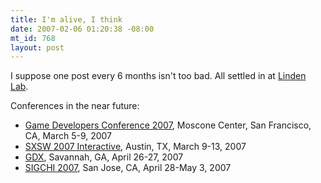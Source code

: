 ```yaml
--- 
title: I'm alive, I think
date: 2007-02-06 01:20:38 -08:00
mt_id: 768
layout: post
---
```

I suppose one post every 6 months isn't too bad. All settled in at [Linden Lab][1].

Conferences in the near future:

  * [Game Developers Conference 2007][2], Moscone Center, San Francisco, CA, March 5-9, 2007
  * [SXSW 2007 Interactive][3], Austin, TX, March 9-13, 2007
  * [GDX][4], Savannah, GA, April 26-27, 2007
  * [SIGCHI 2007][5], San Jose, CA, April 28-May 3, 2007

   [1]: http://www.lindenlab.com
   [2]: http://www.gdconf.com
   [3]: http://2007.sxsw.com
   [4]: http://www.scad.edu/events/gdx/2007/
   [5]: http://chi2007.org

